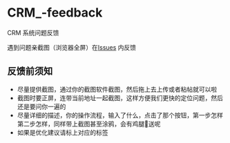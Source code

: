 # CRM_-feedback
CRM 系统问题反馈

遇到问题亲截图（浏览器全屏）在[Issues](https://github.com/UReact/CRM_-feedback/issues) 内反馈

## 反馈前须知
* 尽量提供截图，通过你的截图软件截图，然后拖上去上传或者粘帖就可以啦
* 截图时要正屏，连带当前地址一起截图，这样方便我们更快的定位问题，然后还是要问你一遍的
* 尽量详细的描述，你的操作流程，输入了什么，点击了那个按钮，第一步怎样第二步怎样，同样带上截图甚至涂鸦，会有鸡腿🍗送呢
* 如果是优化建议请标上对应的标签
